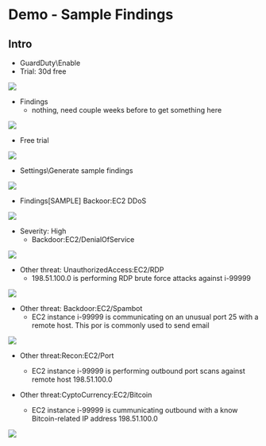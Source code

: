 # Demo - Sample Findings

## Intro
* GuardDuty\Enable
* Trial: 30d free

[<img src="https://i.imgur.com/HwUxr8s.png">](https://i.imgur.com/HwUxr8s.png)

* Findings
  * nothing, need couple weeks before to get something here
  
[<img src="https://i.imgur.com/9INcbq3.png">](https://i.imgur.com/9INcbq3.png)

* Free trial

[<img src="https://i.imgur.com/NRfc2l8.png">](https://i.imgur.com/NRfc2l8.png)

* Settings\Generate sample findings

[<img src="https://i.imgur.com/a8sVLse.png">](https://i.imgur.com/a8sVLse.png)

* Findings\[SAMPLE] Backoor:EC2 DDoS

[<img src="https://i.imgur.com/MaYaJGd.png">](https://i.imgur.com/MaYaJGd.png)

* Severity: High
  * Backdoor:EC2/DenialOfService

[<img src="https://i.imgur.com/PBaoTuE.png">](https://i.imgur.com/PBaoTuE.png)

* Other threat: UnauthorizedAccess:EC2/RDP
  * 198.51.100.0 is performing RDP brute force attacks against i-99999
  
[<img src="https://i.imgur.com/2nNr2KF.png">](https://i.imgur.com/2nNr2KF.png)

* Other threat: Backdoor:EC2/Spambot
  * EC2 instance i-99999 is communicating on an unusual port 25 with a remote host. This por is commonly used to send email
  
[<img src="https://i.imgur.com/Gqi2C9e.png">](https://i.imgur.com/Gqi2C9e.png)

* Other threat:Recon:EC2/Port
  * EC2 instance i-99999 is performing outbound port scans against remote host 198.51.100.0
  
* Other threat:CyptoCurrency:EC2/Bitcoin
  * EC2 instance i-99999 is cummunicating outbound with a know Bitcoin-related IP address 198.51.100.0
  
[<img src="https://i.imgur.com/WgsZZjc.png">](https://i.imgur.com/WgsZZjc.png)
